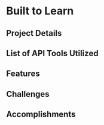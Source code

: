 # Built to Learn

## Project Details



## List of API Tools Utilized


## Features

## Challenges


## Accomplishments


